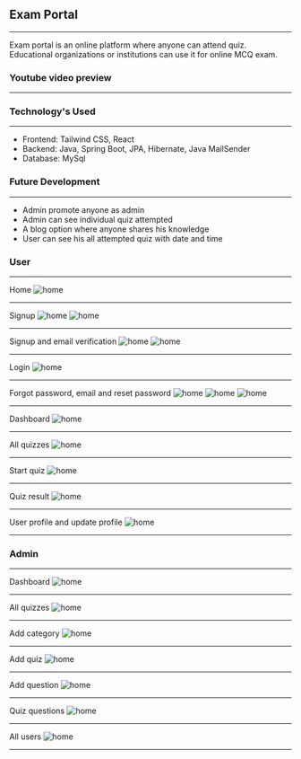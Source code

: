 ## Exam Portal
___
Exam portal is an online platform where anyone can attend quiz. Educational organizations or institutions can use it for online MCQ exam. 

### Youtube video preview
___

### Technology's Used
___
* Frontend: Tailwind CSS, React
* Backend: Java, Spring Boot, JPA, Hibernate, Java MailSender
* Database: MySql

### Future Development
___
* Admin promote anyone as admin 
* Admin can see individual quiz attempted
* A blog option where anyone shares his knowledge
* User can see his all attempted quiz with date and time

### User
___
Home
![home](./images/home.png)
___
Signup
![home](./images/signup1.png)
![home](./images/signup2.png)
___
Signup and email verification
![home](./images/after_signup_email_send.png)
![home](./images/verify_registration.png)
___
Login
![home](./images/after_verifation_eamil_login.png)
___
Forgot password, email and reset password
![home](./images/forgotpassword_email.png)
![home](./images/rest_password_email_verification.png)
![home](./images/reset_password.png)
___
Dashboard
![home](./images/after_login_dashboard.png)
___
All quizzes
![home](./images/user_see_allquizes.png)
___
Start quiz
![home](./images/user_attempted_quiz.png)
___
Quiz result
![home](./images/quiz-result.png)
___
User profile and update profile
![home](./images/user_update_profile.png)
___

### Admin
___
Dashboard
![home](./images/admin_dashboard.png)
___
All quizzes 
![home](./images/admin_all_quiz.png)
___
Add category
![home](./images/admin_add_category.png)
___
Add quiz
![home](./images/admin_add_quiz.png)
___
Add question
![home](./images/admin_add_question.png)
___
Quiz questions
![home](./images/admin_add_quiestion_on_quiz.png)
___
All users
![home](./images/admin_all_users.png)
___
